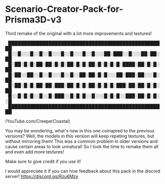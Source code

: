 # Scenario-Creator-Pack-for-Prisma3D-v3
Third remake of the original with a lot more improvements and textures!

▕███████████████████████████████████████████████████▏
▕█░░█░░░█░░█░░█░░░█░░█░░░█░░█░░░██░███░░█░░░██░██░██▏
▕█░██░█░█░██░██░█░█░██░█░█░██░█░█░█░█░████░██░█░█░██▏
▕█░██░░██░░█░░█░░░█░░█░░██░██░█░█░░░██░███░██░░░█░██▏
▕█░██░█░█░██░██░███░██░█░█░██░█░█░█░███░██░██░█░█░██▏
▕█░░█░█░█░░█░░█░███░░█░█░█░░█░░░█░█░█░░███░██░█░█░░█▏
▕███████████████████████████████████████████████████▏

(YouTube.com/CreeperCoastal)

You may be wondering, what's new in this one comapred to the previous versions?
Well, the models in this version will keep repeting textures, but without mirroring them!
This was a common problem in older versions and cause certain areas to look unnatural!
So I took the time to remake them all and even add more textures!

Make sure to give credit if you use it!

I would appreciate it if you can hive feedback about this pack in the discord server! 
https://discord.gg/Rzu6Mzx


